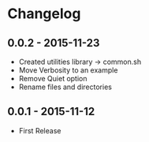 # Changelog

## 0.0.2 - 2015-11-23

* Created utilities library -> common.sh
* Move Verbosity to an example
* Remove Quiet option
* Rename files and directories

## 0.0.1 - 2015-11-12

* First Release
